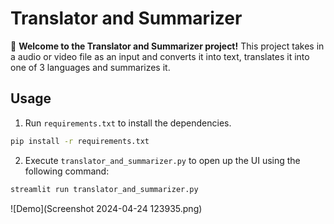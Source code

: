 # Translator and Summarizer

🤖 **Welcome to the Translator and Summarizer project!** This project takes in a audio or video file as an input and converts it into text, translates it into one of 3 languages and summarizes it.


## Usage
1. Run `requirements.txt` to install the dependencies.

```bash
pip install -r requirements.txt
```
2. Execute `translator_and_summarizer.py` to open up the UI using the following command:

```bash
streamlit run translator_and_summarizer.py
```
![Demo](Screenshot 2024-04-24 123935.png)
